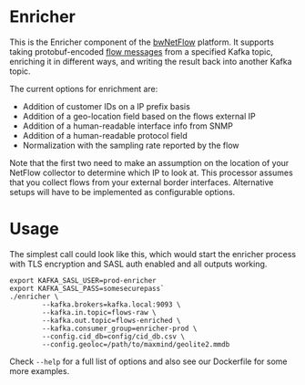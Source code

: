 Enricher
=

This is the Enricher component of the [bwNetFlow][bwNetFlow] platform. It
supports taking protobuf-encoded [flow messages][protobuf] from a specified
Kafka topic, enriching it in different ways, and writing the result back into
another Kafka topic.

The current options for enrichment are:

 * Addition of customer IDs on a IP prefix basis
 * Addition of a geo-location field based on the flows external IP
 * Addition of a human-readable interface info from SNMP
 * Addition of a human-readable protocol field
 * Normalization with the sampling rate reported by the flow

Note that the first two need to make an assumption on the location of your
NetFlow collector to determine which IP to look at. This processor assumes that
you collect flows from your external border interfaces. Alternative setups will
have to be implemented as configurable options.

Usage
==

The simplest call could look like this, which would start the enricher process
with TLS encryption and SASL auth enabled and all outputs working.

```
export KAFKA_SASL_USER=prod-enricher
export KAFKA_SASL_PASS=somesecurepass`
./enricher \
        --kafka.brokers=kafka.local:9093 \
        --kafka.in.topic=flows-raw \
        --kafka.out.topic=flows-enriched \
        --kafka.consumer_group=enricher-prod \
        --config.cid_db=config/cid_db.csv \
        --config.geoloc=/path/to/maxmind/geolite2.mmdb
```

Check `--help` for a full list of options and also see our Dockerfile for some
more examples.

[bwNetFlow]: https://github.com/bwNetFlow/bwNetFlow
[protobuf]: https://github.com/bwNetFlow/protobuf
